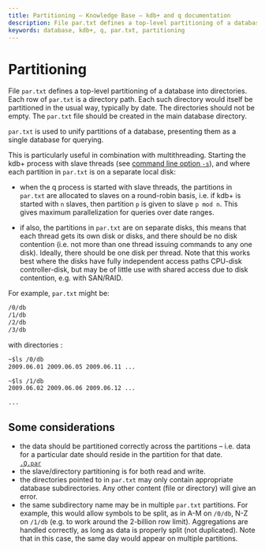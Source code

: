 ```yaml
---
title: Partitioning – Knowledge Base – kdb+ and q documentation
description: File par.txt defines a top-level partitioning of a database into directories. Each row of par.txt is a directory path. Each such directory would itself be partitioned in the usual way, typically by date. The directories should not be empty. The par.txt file should be created in the main database directory.
keywords: database, kdb+, q, par.txt, partitioning
---
```

# Partitioning




File `par.txt` defines a top-level partitioning of a database into directories. Each row of `par.txt` is a directory path. Each such directory would itself be partitioned in the usual way, typically by date. The directories should not be empty. The `par.txt` file should be created in the main database directory.

`par.txt` is used to unify partitions of a database, presenting them as a single database for querying.

This is particularly useful in combination with multithreading. Starting the kdb+ process with slave threads (see [command line option `-s`](../basics/cmdline.md#-s-slaves)), and where each partition in `par.txt` is on a separate local disk:

-   when the q process is started with slave threads, the partitions in `par.txt` are allocated to slaves on a round-robin basis, i.e. if kdb+ is started with `n` slaves, then partition `p` is given to slave `p mod n`. This gives maximum parallelization for queries over date ranges.

-   if also, the partitions in `par.txt` are on separate disks, this means that each thread gets its own disk or disks, and there should be no disk contention (i.e. not more than one thread issuing commands to any one disk). Ideally, there should be one disk per thread. Note that this works best where the disks have fully independent access paths CPU-disk controller-disk, but may be of little use with shared access due to disk contention, e.g. with SAN/RAID.

For example, `par.txt` might be:

```txt
/0/db
/1/db
/2/db
/3/db
```

with directories :

```txt
~$ls /0/db
2009.06.01 2009.06.05 2009.06.11 ...

~$ls /1/db
2009.06.02 2009.06.06 2009.06.12 ...

...
```


## Some considerations

-   the data should be partitioned correctly across the partitions – i.e. data for a particular date should reside in the partition for that date.  
<i class="far fa-hand-point-right"></i> [`.Q.par`](../ref/dotq.md#qpar-locate-partition)
-   the slave/directory partitioning is for both read and write.
-   the directories pointed to in `par.txt` may only contain appropriate database subdirectories. Any other content (file or directory) will give an error.
-   the same subdirectory name may be in multiple `par.txt` partitions. For example, this would allow symbols to be split, as in A-M on `/0/db`, N-Z on `/1/db` (e.g. to work around the 2-billion row limit). Aggregations are handled correctly, as long as data is properly split (not duplicated). Note that in this case, the same day would appear on multiple partitions.


